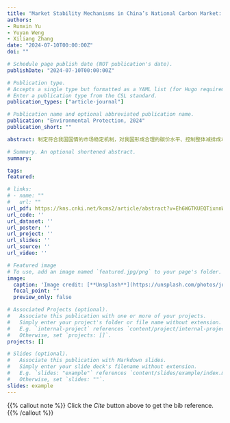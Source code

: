 ```yaml
---
title: "Market Stability Mechanisms in China’s National Carbon Market: Lessons from International Practices"
authors:
- Runxin Yu
- Yuyan Weng
- Xiliang Zhang
date: "2024-07-10T00:00:00Z"
doi: ""

# Schedule page publish date (NOT publication's date).
publishDate: "2024-07-10T00:00:00Z"

# Publication type.
# Accepts a single type but formatted as a YAML list (for Hugo requirements).
# Enter a publication type from the CSL standard.
publication_types: ["article-journal"]

# Publication name and optional abbreviated publication name.
publication: "Environmental Protection, 2024"
publication_short: ""

abstract: 制定符合我国国情的市场稳定机制，对我国形成合理的碳价水平、控制整体减排成本、发挥碳市场的减排作用具有重要意义。本文探讨了市场稳定机制的理论措施和国际实践，将其分为基于价格和基于数量的两类措施；总结了欧盟碳市场基于数量的措施、美国加利福尼亚州碳市场基于价格的措施和韩国碳市场的多重措施。在此基础上，提出了全国碳市场建立市场稳定机制的建议，即以碳配额有偿分配为基础建立配额储备，探索制定科学的拍卖底价和储备触发价格，使主管部门能够通过配额储备调节市场流动性、通过拍卖促进价格发现，从而引导碳价在合理价格区间内波动.

# Summary. An optional shortened abstract.
summary:

tags:
featured:

# links:
# - name: ""
#   url: ""
url_pdf: https://kns.cnki.net/kcms2/article/abstract?v=Eh6WGTKUEQTixnnWvRwlFbMedTwHIL4AiCCYLYSRmJaIFM_FzZLgJuQ27naO13cW2rU3FIXJvlvoSwWqgjr_jZiEhQqmCdsDwAbBMnqHeHW6nNFCE_RGDh5y-q8AbE_7ODTr_EztpaOXc2L6TadGg3bD664Oa3ka1QLVnNf-xc-T4ZVYbFoX3w==&uniplatform=NZKPT&language=CHS
url_code: ''
url_dataset: ''
url_poster: ''
url_project: ''
url_slides: ''
url_source: ''
url_video: ''

# Featured image
# To use, add an image named `featured.jpg/png` to your page's folder. 
image:
  caption: 'Image credit: [**Unsplash**](https://unsplash.com/photos/jdD8gXaTZsc)'
  focal_point: ""
  preview_only: false

# Associated Projects (optional).
#   Associate this publication with one or more of your projects.
#   Simply enter your project's folder or file name without extension.
#   E.g. `internal-project` references `content/project/internal-project/index.md`.
#   Otherwise, set `projects: []`.
projects: []

# Slides (optional).
#   Associate this publication with Markdown slides.
#   Simply enter your slide deck's filename without extension.
#   E.g. `slides: "example"` references `content/slides/example/index.md`.
#   Otherwise, set `slides: ""`.
slides: example
---
```


{{% callout note %}}
Click the *Cite* button above to get the bib reference.
{{% /callout %}}

